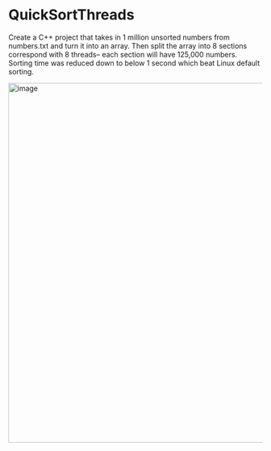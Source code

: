 # QuickSortThreads

Create a C++ project that takes in 1 million unsorted numbers from numbers.txt and turn it into an array. Then split the array into 8 sections correspond with 8 threads– each section will have 125,000 numbers. 
Sorting time was reduced down to below 1 second which beat Linux default sorting. 

<img width="712" alt="image" src="https://user-images.githubusercontent.com/80939100/198680177-e366196f-d91a-46f3-9c5e-88401c05b239.png">
